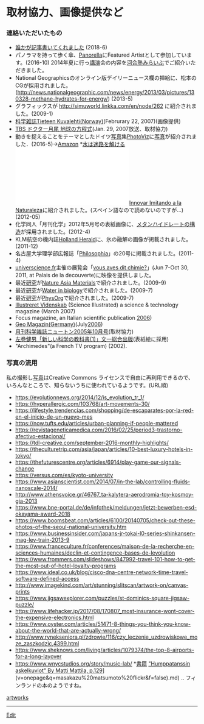 # 取材協力、画像提供など



### 連絡いただいたもの


* [誰かが記事書いてくれました](http://news.nicovideo.jp/watch/nw3609545) (2018-6)
* パノラマを持って歩く傘、[Panorella](http://panorel.la)にFeatured Artistとして参加しています。(2016-10)
2014年夏に行っ[講演](講演.md)会の内容を[河合塾みらいぶ](http://www.milive-plus.net/)でご紹介いただきました。
* National Geographicsのオンライン版デイリーニュース欄の挿絵に、松本のCGが採用されました。(http://news.nationalgeographic.com/news/energy/2013/03/pictures/130328-methane-hydrates-for-energy/) (2013-5)
* グラフィックスが http://simuworld.linkka.com/en/node/262 に紹介されました。(2009-1)
* [科学雑誌Tieteen Kuvalehti(Norway)](http://www.tieteenkuvalehti.com)(Februrary 22, 2007)(画像提供)
* [TBS ドクター月尾 地球の方程式](http://www.tbs.co.jp/newsbird/globe/070129.html)(Jan. 29, 2007放送、取材協力)
* 動きを捉えることをテーマとしたドイツ[写真](写真.md)集[PhotoViz](http://shop.gestalten.com/photoviz.html)に[写真](写真.md)が紹介されました．(2016-5)→[Amazon](http://www.amazon.co.jp/dp/3899556453)
*[水は迷路を解ける](水は迷路を解ける.md)![書籍](書籍.md)[Innovar Imitando a la Naturaleza](http://www.amazon.com/Innovar-Imitando-Naturaleza-Spanish-ebook/dp/B00863LFB6)に紹介されました。(スペイン語なので読めないのですが…)(2012-05)
* 化学同人「月刊化学」2012年5月号の表紙画像に、[メタンハイドレートの構造](http://www.flickr.com/photos[vitroid](vitroid.md)s/6961339061)が採用されました。(2012-4)
* KLM航空の機内誌[Holland Herald](http://holland-herald.com/2011/12/the-files-5/)に、氷の融解の画像が掲載されました。(2011-12) 
* 名古屋大学理学部広報誌「[Philosophia](http://www.sci.nagoya-u.ac.jp/kouhou/20[index](index.md).html)」の20号に掲載されました。(2011-4)
* [universcience.fr](http://universcience.fr/)主催の展覧会「[vous aves dit chimie?](http://www.palais-decouverte.fr[index](index.md).php?id=2076)」(Jun 7-Oct 30, 2011, at Palais de la decouverte)に映像を提供しました。
* 最近[研究](研究.md)が[Nature Asia Materials](http://www.natureasia.com/asia-materials/highlight.php?id=531)で紹介されました。(2009-9)
* 最近[研究](研究.md)が[Water in biology](http://waterinbiology.blogspot.com/2009/07/how-proteins-loosen-up.html)で紹介されました。(2009-7)
* 最近[研究](研究.md)が[PhysOrg](http://www.physorg.com/news167040410.html)で紹介されました。(2009-7)
* [Illustreret Videnskab](http://www.illvid.dk) (Science Illustrated) a science & technology magazine (March 2007)
* Focus magazine, an Italian scientific publication [2006](2006.md))
* [Geo Magazin(Germany)](http://www.geo.de/GEO/natur/50806.html)(July[2006](2006.md))
* [月刊科学雑誌ニュートン2005年10月号](http://www.newtonpress.co.jp/science/newton/back/back05/n0510.html)(取材協力)
* [左巻健男「新しい科学の教科書(1)」文一総合出版](http://www.bun-ichi.co.jp)(表紙絵に採用)
* "Archimedes"(a French TV program) (2002).

### 写真の流用

私の撮影し[写真](写真.md)はCreative Commons ライセンスで自由に再利用できるので、いろんなところで、知らないうちに使われているようです。(URL順)


* https://evolutionnews.org/2014/12/is_evolution_tr_1/
* https://hyperallergic.com/103768/art-movements-30/
* https://lifestyle.trendencias.com/shopping/de-escaparates-por-la-red-en-el-inicio-de-un-nuevo-mes
* https://now.tufts.edu/articles/urban-planning-if-people-mattered
* https://revistageneticamedica.com/2016/02/25/period3-trastorno-afectivo-estacional/
* https://tdl-creative.com/september-2016-monthly-highlights/
* https://theculturetrip.com/asia/japan/articles/10-best-luxury-hotels-in-tokyo/
* https://thefuturescentre.org/articles/6914/play-game-our-signals-change
* https://versus.com/es/kyoto-university
* https://www.asianscientist.com/2014/07/in-the-lab/controlling-fluids-nanoscale-2014/
* http://www.athensvoice.gr/46767_ta-kalytera-aerodromia-toy-kosmoy-gia-2013
* https://www.bne-portal.de/de/infothek/meldungen/jetzt-bewerben-esd-okayama-award-2018
* https://www.boomsbeat.com/articles/6100/20140705/check-out-these-photos-of-the-seoul-national-university.htm
* https://www.businessinsider.com/japans-jr-tokai-l0-series-shinkansen-mag-lev-train-2013-9
* https://www.franceculture.fr/conferences/maison-de-la-recherche-en-sciences-humaines/declin-et-contingence-bases-de-levolution
* https://www.frommers.com/slideshows/847992-travel-101-how-to-get-the-most-out-of-hotel-loyalty-programs
* https://www.ideal.co.uk/blog/cisco-dna-centre-network-time-travel-software-defined-access
* http://www.imagekind.com/art/stunning/slitscan/artwork-on/canvas-prints
* https://www.jigsawexplorer.com/puzzles/st-dominics-square-jigsaw-puzzle/
* https://www.lifehacker.jp/2017/08/170807_most-insurance-wont-cover-the-expensive-electronics.html
* https://www.oyster.com/articles/51471-8-things-you-think-you-know-about-the-world-that-are-actually-wrong/
* http://www.rynekseniora.pl/zdrowie/116/czy_leczenie_uzdrowiskowe_moze_zaszkodzic,4399.html
* https://www.sheknows.com/living/articles/1079374/the-top-8-airports-for-a-long-layover
* https://www.wnycstudios.org/story/music-lab/
*[書籍](書籍.md) ["Humppatanssin askelkuviot" By Matti Mattila, p.129](https://books.google.co.jp/books?id=Kb8CcXjCxkcC&pg=PA129&lpg=PA129&dq=masakazu+matsumoto+flickr&source=bl&ots=Y8JtPXplEG&sig=dy5btTIgjwTqIGjTCELgDwW43Zs&hl=en&sa=X&ved=2ahUKEwif-7O1tvzcAhVIa7wKHaA_BSkQ6AEwNHoECCYQAQ[v=onepage&q=masakazu%20matsumoto%20flickr&f=false)](v=onepage&q=masakazu%20matsumoto%20flickr&f=false).md)  .. フィンランドの本のようですね。

[artworks](artworks.md) 




----
[Edit](https://github.com/vitroid/vitroid.github.io/edit/master/MD/取材協力、画像提供など.md)
